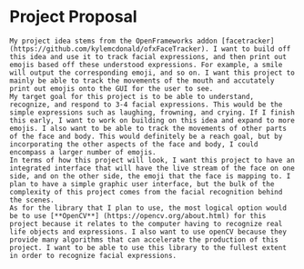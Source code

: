 # Project Proposal

    My project idea stems from the OpenFrameworks addon [facetracker] (https://github.com/kylemcdonald/ofxFaceTracker). I want to build off this idea and use it to track facial expressions, and then print out emojis based off these understood expressions. For example, a smile will output the corresponding emoji, and so on. I want this project to mainly be able to track the movements of the mouth and accutately print out emojis onto the GUI for the user to see. 
    My target goal for this project is to be able to understand, recognize, and respond to 3-4 facial expressions. This would be the simple expressions such as laughing, frowning, and crying. If I finish this early, I want to work on building on this idea and expand to more emojis. I also want to be able to track the movements of other parts of the face and body. This would definitely be a reach goal, but by incorporating the other aspects of the face and body, I could encompass a larger number of emojis. 
    In terms of how this project will look, I want this project to have an integrated interface that will have the live stream of the face on one side, and on the other side, the emoji that the face is mapping to. I plan to have a simple graphic user interface, but the bulk of the complexity of this project comes from the facial recognition behind the scenes.
    As for the library that I plan to use, the most logical option would be to use [**OpenCV**] (https://opencv.org/about.html) for this project because it relates to the computer having to recognize real life objects and expressions. I also want to use openCV because they provide many algorithms that can accelerate the production of this project. I want to be able to use this library to the fullest extent in order to recognize facial expressions.
    
    
